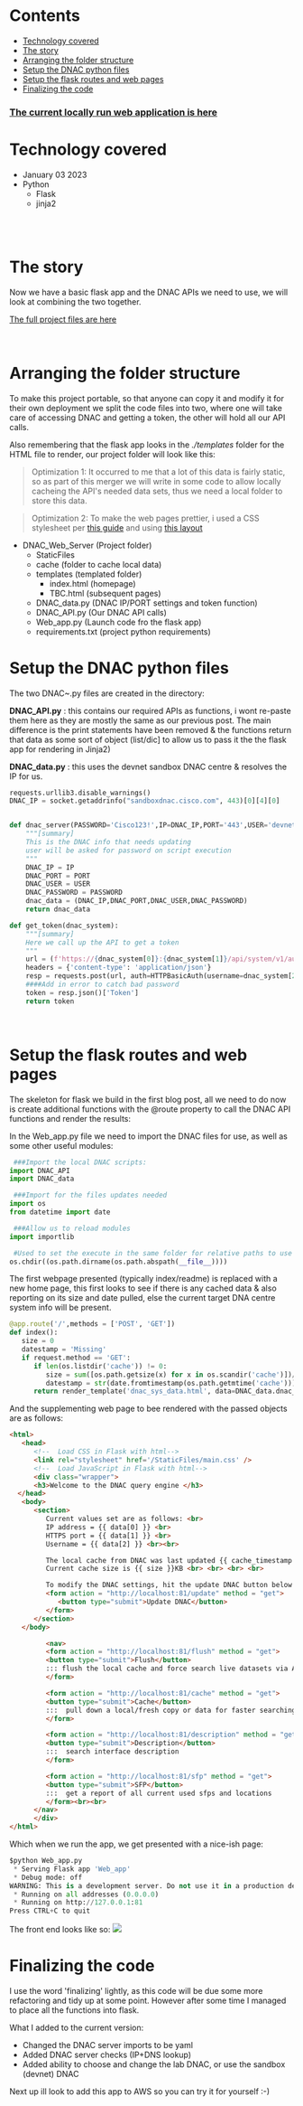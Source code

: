 # Contents
- [Technology covered](#technology-covered-)
- [The story](#the-story-)
- [Arranging the folder structure](#arranging-the-folder-structure-)
- [Setup the DNAC python files](#setup-the-dnac-python-files-)
- [Setup the flask routes and web pages](#setup-the-flask-routes-and-web-pages-)
- [Finalizing the code](#finalizing-the-code-)

### **[The current locally run web application is here](https://www.github.com/sammybibs/DNAC_API_Query/)**

# Technology covered <a name="technology-covered"></a>
* January 03 2023
* Python
  * Flask
  * jinja2


<br><br>

# The story <a name="the-story"></a>

Now we have a basic flask app and the DNAC APIs we need to use, we will look at combining the two together.

[The full project files are here](/https://github.com/sammybibs/DNAC_API_Query/)

<br>

# Arranging the folder structure <a name="arranging-the-folder-structure"></a>

To make this project portable, so that anyone can copy it and modify it for their own deployment we split the code files into two, where one will take care of accessing DNAC and getting a token, the other will hold all our API calls.

Also remembering that the flask app looks in the *./templates* folder for the HTML file to render, our project folder will look like this:

> Optimization 1: It occurred to me that a lot of this data is fairly static, so as part of this merger we will write in some code to allow locally cacheing the API's needed data sets, thus we need a local folder to store this data.

> Optimization 2: To make the web pages prettier, i used a CSS stylesheet per [this guide](https://thinkinfi.com/flask-adding-html-and-css/) and using [this layout](https://colorlib.com/wp/css-layouts/)

- DNAC_Web_Server (Project folder)
  - StaticFiles
  - cache (folder to cache local data)
  - templates (templated folder)
    - index.html (homepage)
    - TBC.html (subsequent pages)
  - DNAC_data.py (DNAC IP/PORT settings and token function)
  - DNAC_API.py (Our DNAC API calls)
  - Web_app.py (Launch code fro the flask app)
  - requirements.txt (project python requirements)

# Setup the DNAC python files <a name="setup-the-dnac-python-files"></a>

The two DNAC~.py files are created in the directory:

**DNAC_API.py** : this contains our required APIs as functions, i wont re-paste them here as they are mostly the same as our previous post. The main difference is the print statements have been removed & the functions return that data as some sort of object (list/dic] to allow us to pass it the the flask app for rendering in Jinja2)


**DNAC_data.py** : this uses the devnet sandbox DNAC centre & resolves the IP for us.
```python
requests.urllib3.disable_warnings()
DNAC_IP = socket.getaddrinfo("sandboxdnac.cisco.com", 443)[0][4][0]


def dnac_server(PASSWORD='Cisco123!',IP=DNAC_IP,PORT='443',USER='devnetuser'):
    """[summary]
    This is the DNAC info that needs updating
    user will be asked for password on script execution
    """
    DNAC_IP = IP
    DNAC_PORT = PORT
    DNAC_USER = USER
    DNAC_PASSWORD = PASSWORD
    dnac_data = (DNAC_IP,DNAC_PORT,DNAC_USER,DNAC_PASSWORD)
    return dnac_data

def get_token(dnac_system):
    """[summary]
    Here we call up the API to get a token
    """
    url = (f'https://{dnac_system[0]}:{dnac_system[1]}/api/system/v1/auth/token')
    headers = {'content-type': 'application/json'}
    resp = requests.post(url, auth=HTTPBasicAuth(username=dnac_system[2], password=dnac_system[3]), headers=headers,verify=False)
    ####Add in error to catch bad password 
    token = resp.json()['Token']
    return token
```

<br>


# Setup the flask routes and web pages <a name="setup-the-flask-routes-and-web-pages"></a>
The skeleton for flask we build in the first blog post, all we need to do now is create additional functions with the @route property to call the DNAC API functions and render the results:

In the Web_app.py file we need to import the DNAC files for use, as well as some other useful modules:
```python
 ###Import the local DNAC scripts:
import DNAC_API
import DNAC_data

 ###Import for the files updates needed
import os
from datetime import date

 ###Allow us to reload modules
import importlib

 #Used to set the execute in the same folder for relative paths to use
os.chdir((os.path.dirname(os.path.abspath(__file__))))
```




The first webpage presented (typically index/readme) is replaced with a new home page, this first looks to see if there is any cached data & also reporting on its size and date pulled, else the current target DNA centre system info will be present.

```python
@app.route('/',methods = ['POST', 'GET'])
def index():
   size = 0
   datestamp = 'Missing'
   if request.method == 'GET':
      if len(os.listdir('cache')) != 0:
         size = sum([os.path.getsize(x) for x in os.scandir('cache')])//1024
         datestamp = str(date.fromtimestamp(os.path.getmtime('cache')))
      return render_template('dnac_sys_data.html', data=DNAC_data.dnac_server(), size=size, cache_timestamp=datestamp)
```

And the supplementing web page to bee rendered with the passed objects are as follows:
```html
<html>
   <head>
      <!--  Load CSS in Flask with html-->
      <link rel="stylesheet" href='/StaticFiles/main.css' />
      <!--  Load JavaScript in Flask with html-->
      <div class="wrapper">
      <h3>Welcome to the DNAC query engine </h3>
  </head>
   <body>
      <section>
         Current values set are as follows: <br>
         IP address = {{ data[0] }} <br>
         HTTPS port = {{ data[1] }} <br>
         Username = {{ data[2] }} <br><br>

         The local cache from DNAC was last updated {{ cache_timestamp }} <br>
         Current cache size is {{ size }}KB <br> <br> <br> <br>

         To modify the DNAC settings, hit the update DNAC button below <br><br>
         <form action = "http://localhost:81/update" method = "get">
            <button type="submit">Update DNAC</button>
         </form>
      </section>
   </body>

         <nav>
         <form action = "http://localhost:81/flush" method = "get">
         <button type="submit">Flush</button>
         ::: flush the local cache and force search live datasets via API calls
         </form>

         <form action = "http://localhost:81/cache" method = "get">
         <button type="submit">Cache</button>
         :::  pull down a local/fresh copy or data for faster searching (2-3 min)
         </form>

         <form action = "http://localhost:81/description" method = "get">
         <button type="submit">Description</button>
         :::  search interface description
         </form>

         <form action = "http://localhost:81/sfp" method = "get">
         <button type="submit">SFP</button>
         :::  get a report of all current used sfps and locations
         </form><br><br>
      </nav>
      </div>
</html>
```

Which when we run the app, we get presented with a nice-ish page:

```python
$python Web_app.py
 * Serving Flask app 'Web_app'
 * Debug mode: off
WARNING: This is a development server. Do not use it in a production deployment. Use a production WSGI server instead.
 * Running on all addresses (0.0.0.0)
 * Running on http://127.0.0.1:81
Press CTRL+C to quit

```
The front end looks like so:
![](images/2023-01-12-22-08-01.png)


# Finalizing the code <a name="finalizing-the-code"></a>
I use the word 'finalizing' lightly, as this code will be due some more refactoring and tidy up at some point. However after some time I managed to place all the functions into flask.

What I added to the current version:
- Changed the DNAC server imports to be yaml
- Added DNAC server checks (IP+DNS lookup)
- Added ability to choose and change the lab DNAC, or use the sandbox (devnet) DNAC

Next up ill look to add this app to AWS so you can try it for yourself :-)

